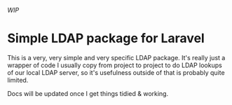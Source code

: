 *WIP*

# Simple LDAP package for Laravel

This is a very, very simple and very specific LDAP package.  It's really
just a wrapper of code I usually copy from project to project to do LDAP
lookups of our local LDAP server, so it's usefulness outside of that is
probably quite limited.

Docs will be updated once I get things tidied & working.

